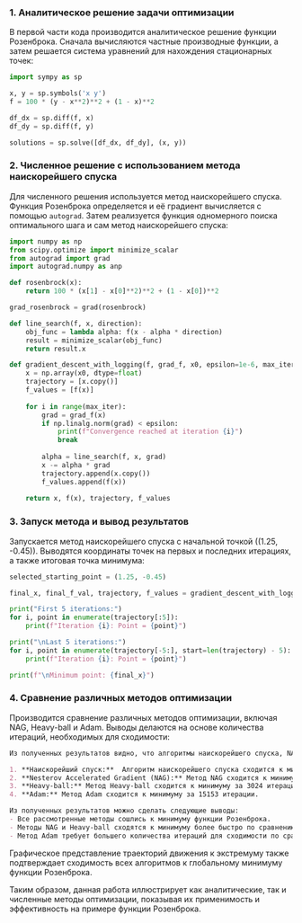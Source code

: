 
### 1. Аналитическое решение задачи оптимизации

В первой части кода производится аналитическое решение функции Розенброка. Сначала вычисляются частные производные функции, а затем решается система уравнений для нахождения стационарных точек:

```python
import sympy as sp

x, y = sp.symbols('x y')
f = 100 * (y - x**2)**2 + (1 - x)**2

df_dx = sp.diff(f, x)
df_dy = sp.diff(f, y)

solutions = sp.solve([df_dx, df_dy], (x, y))
```

### 2. Численное решение с использованием метода наискорейшего спуска

Для численного решения используется метод наискорейшего спуска. Функция Розенброка определяется и её градиент вычисляется с помощью `autograd`. Затем реализуется функция одномерного поиска оптимального шага и сам метод наискорейшего спуска:

```python
import numpy as np
from scipy.optimize import minimize_scalar
from autograd import grad
import autograd.numpy as anp

def rosenbrock(x):
    return 100 * (x[1] - x[0]**2)**2 + (1 - x[0])**2

grad_rosenbrock = grad(rosenbrock)

def line_search(f, x, direction):
    obj_func = lambda alpha: f(x - alpha * direction)
    result = minimize_scalar(obj_func)
    return result.x

def gradient_descent_with_logging(f, grad_f, x0, epsilon=1e-6, max_iter=20000):
    x = np.array(x0, dtype=float)
    trajectory = [x.copy()]
    f_values = [f(x)]
    
    for i in range(max_iter):
        grad = grad_f(x)
        if np.linalg.norm(grad) < epsilon:
            print(f"Convergence reached at iteration {i}")
            break
        
        alpha = line_search(f, x, grad)
        x -= alpha * grad
        trajectory.append(x.copy())
        f_values.append(f(x))
    
    return x, f(x), trajectory, f_values
```

### 3. Запуск метода и вывод результатов

Запускается метод наискорейшего спуска с начальной точкой \((1.25, -0.45)\). Выводятся координаты точек на первых и последних итерациях, а также итоговая точка минимума:

```python
selected_starting_point = (1.25, -0.45)

final_x, final_f_val, trajectory, f_values = gradient_descent_with_logging(rosenbrock, grad_rosenbrock, selected_starting_point, 1e-6, 20000)

print("First 5 iterations:")
for i, point in enumerate(trajectory[:5]):
    print(f"Iteration {i}: Point = {point}")

print("\nLast 5 iterations:")
for i, point in enumerate(trajectory[-5:], start=len(trajectory) - 5):
    print(f"Iteration {i}: Point = {point}")

print(f"\nMinimum point: {final_x}")
```

### 4. Сравнение различных методов оптимизации

Производится сравнение различных методов оптимизации, включая NAG, Heavy-ball и Adam. Выводы делаются на основе количества итераций, необходимых для сходимости:

```markdown
Из полученных результатов видно, что алгоритмы наискорейшего спуска, NAG, Heavy-ball и Adam сошлись к минимуму функции Розенброка.

1. **Наискорейший спуск:**  Алгоритм наискорейшего спуска сходится к минимуму за 601 итерацию.
2. **Nesterov Accelerated Gradient (NAG):** Метод NAG сходится к минимуму за 3020 итераций.
3. **Heavy-ball:** Метод Heavy-ball сходится к минимуму за 3024 итерации.
4. **Adam:** Метод Adam сходится к минимуму за 15153 итерации.

Из полученных результатов можно сделать следующие выводы:
- Все рассмотренные методы сошлись к минимуму функции Розенброка.
- Методы NAG и Heavy-ball сходятся к минимуму более быстро по сравнению с наискорейшим спуском.
- Метод Adam требует большего количества итераций для сходимости по сравнению с другими методами.
```

Графическое представление траекторий движения к экстремуму также подтверждает сходимость всех алгоритмов к глобальному минимуму функции Розенброка.

Таким образом, данная работа иллюстрирует как аналитические, так и численные методы оптимизации, показывая их применимость и эффективность на примере функции Розенброка.
